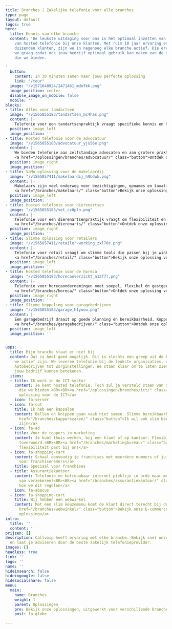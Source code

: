 ```yaml
---
title: Branches | Zakelijke telefonie voor alle branches
type: page
layout: default
logos: true
hero:
  title: Kennis van elke branche
  content: 'De leukste uitdaging voor ons is het optimaal inzetten van onze kennis
    van hosted telefonie bij onze klanten. Met ruim 10 jaar ervaring en inmiddels
    duizenden klanten, zijn we in nagenoeg elke branche actief. Die ervaring delen
    we graag zodat ook jouw bedrijf optimaal gebruik kan maken van de slimme communicatiemogelijkheden
    die we bieden.

'
  button:
    content: In 30 minuten samen naar jouw perfecte oplossing
    link: "/tour"
  image: "/v1571648924/2471461_mdufkk.png"
  image_position: center
  disable_image_on_mobile: false
  mobile: ''
blocks:
- title: Alles voor tandartsen
  image: "/v1565855183/tandartsen_mc4has.png"
  content: |-
    Telefonie voor een tandartsenpraktijk vraagt specifieke kennis en toepassingen om ervoor te zorgen dat alle aspecten van een praktijk optimaal bediend worden. Denk aan een geavanceerde wachtrij voor de drukke momenten, slimme op maat inrichtingen van spoeddiensten en handige koppelingen met alle veelvoorkomende <b>CRM systemen</b> voor tandartspraktijken (o.a. Bytegear, Exquise, Simplex, Oase Dental). Dit vind je allemaal bij ons en vele tandartsen gingen je voor.<BR><BR><a href="/branches/tandarts/" class="button">Bekijk onze oplossing voor tandartsen</a>
  position: image_left
  image_position: ''
- title: Hosted telefonie voor de advocatuur
  image: "/v1565855183/advocatuur_yju56e.png"
  content: |-
    We bieden telefonie aan zelfstandige advocaten en aan grotere praktijken met vaak meer dan 20 medewerkers. In elke situatie vormt een professionele bereikbaarheid vaak de basis. Daarnaast staan zaken als <b>veiligheid</b> en de mogelijkheid om <b>elektronisch faxen</b> te kunnen versturen/ontvangen hoog op de lijst met vereiste functionaliteiten. Onze hosted telefonieoplossing sluit hier naadloos op aan.<BR><BR>
    <a href="/oplossingen/branches/advocatuur/" class="button">Ontdek onze oplossing voor advocaten</a>
  position: image_right
  image_position: ''
- title: VaMo oplossing voor de makelaardij
  image: "/v1565857411/makelaardij_h9bdwk.png"
  content: |-
    Makelaars zijn veel onderweg voor bezichtigingen, opnames en taxaties. Dan is het een prettig idee als de spin in het web op kantoor snel kan schakelen met de makelaar. Hiervoor bieden we een slimme <b>vast mobiel integratie</b>. De smartphone wordt hiermee een volwaardig IP toestel waarmee kan worden doorverbonden en het vaste nummer kan worden meegezonden. Voor het kantoor bieden we <b>efficiënte koppelingen</b> met de software.<BR><BR>
    <a href="/branches/makelaars/" class="button">Bekijk onze oplossing voor makelaars</a>
  position: image_left
  image_position: ''
- title: Hosted telefonie voor dierenartsen
  image: "/v1565855183/vet_cz0pln.png"
  content: |-
    Telefonie voor een dierenartsenpraktijk vraagt om flexibiliteit en slimme functies. Denk aan wachtrijen die zorgen dat spoed altijd prioriteit krijgt, een speciaal spoednummer dat buiten openingstijden direct wordt doorgeschakeld en professionele meldteksten die cliënten geruststellen. Bovendien zijn er koppelingen mogelijk met praktijksoftware zoals IDEXX Animana, zodat alle informatie direct beschikbaar is. Zo blijft je praktijk altijd professioneel bereikbaar.<BR><BR>
    <a href="/branches/dierenarts/" class="button">Ontdek onze oplossing voor dierenartsen</a>
  position: image_right
  image_position: ''
- title: Slimme oplossing voor retailers
  image: "/v1565857411/retailer-working_zxl70c.png"
  content: |-
    Telefonie voor retail vraagt om slimme tools die passen bij je winkel en team. Denk aan instelbare openingstijden, professionele meldteksten, wachtrijen voor drukke momenten. Ook werken we met meerdere nummers per filiaal of afdeling, plus een handige CRM- of kassasysteemkoppeling zodat je direct alle klantinformatie ziet. Zo blijft je retailorganisatie altijd bereikbaar, georganiseerd en klantgericht.<BR><BR>
    <a href="/branches/retail/" class="button">Bekijk onze oplossing voor retailers</a>
  position: image_left
  image_position: ''
- title: Hosted telefonie voor de horeca
  image: "/v1565855183/horecaoverzicht_n12f7l.png"
  content: |-
    Telefonie voor horecaondernemingen moet soepel, flexibel én gastgericht zijn. Denk aan instelbare openingstijden, professionele meldteksten, wachtrijen voor drukke piekmomenten én één nummer dat je gebruik voor meerdere vestigingen of afdelingen. Combineer dat met koppelingen naar kassasystemen of reserverings-CRMs, en je bent altijd professioneel bereikbaar.<BR><BR>
    <a href="/branches/horeca/" class="button">Ontdek onze oplossing voor de horeca</a>
  position: image_right
  image_position: ''
- title: Slimme koppeling voor garagebedrijven
  image: "/v1565855183/garage_h1yoou.png"
  content: |-
    Een garagebedrijf draait op goede planning én bereikbaarheid. Koppel je telefonie aan je planningssysteem of CRM, zodat je direct ziet wie er belt en alle klant- en voertuiggegevens binnen handbereik hebt. Of je nu aan de balie staat of in de werkplaats werkt, met slimme functies als wachtrijbeheer, keuzemenu’s en mobiele apps blijft je communicatie soepel verlopen. Maak je telefonie slimmer en efficiënter.<BR><BR>
    <a href="/branches/garagebedrijven/" class="button">Ontdek onze oplossing voor de horeca</a>
  position: image_left
  image_position: ''


usps:
  title: Mijn branche staat er niet bij
  content: Dat is heel goed mogelijk. Dit is slechts een greep uit de branches waarin
    we actief zijn. We leveren telefonie bij de leukste organisaties, variërend van
    Autobedrijven tot Zorginstellingen. We staan klaar om te laten zien wat we voor
    jouw bedrijf kunnen betekenen.
  items:
  - title: Ik werk in de ICT-sector
    content: Je kent hosted telefonie. Toch zul je versteld staan van de mogelijkheden
      die we bieden.<BR><BR><a href="/oplossingen/branches/ict/" class="button">Onze
      oplossing voor de ICT</a>
    icon: fa-server
  - icon: fa-cut
    title: Ik heb een kapsalon
    content: Bellen en knippen gaan vaak niet samen. Slimme bereikbaarheid is de oplossing.<BR><BR><a
      href="/branches/kapperszaken/" class="button">Ik wil ook slim bereikbaar
      zijn</a>
  - icon: fa-ad
    title: Voor de toppers in marketing
    content: Je kunt thuis werken, bij een klant of op kantoor. Flexibiliteit is het
      toverwoord.<BR><BR><a href="/branches/marketingbureau/" class="button">Ja,
      flexibiliteit past bij ons</a>
  - icon: fa-shopping-cart
    content: Schaal eenvoudig je franchises met meerdere nummers of juist 1 hoofdnummer.<BR><BR><a href="/branches/franchise/" class="button">Oplossing
      voor franchisenemers</a>
    title: Speciaal voor franchises
  - title: Assurantiekantoor
    content: Telefonie en betrouwbaar internet piekfijn in orde maar meer verstand
      van verzekeren?<BR><BR><a href="/branches/assurantiekantoor/" class="button">Ontdek
      hoe we dit regelen</a>
    icon: fa-abacus
  - icon: fa-shopping-cart
    title: Wij hebben een webwinkel
    content: Met een slim keuzemenu komt de klant direct terecht bij de juiste persoon.<BR><BR><a
      href="/branches/webwinkel/" class="button">Bekijk onze E-commerce
      oplossing</a>
intro:
  title: ''
  content: ''
prijzen: []
description: Callvoip heeft ervaring met elke branche. Bekijk snel onze brancheoplossingen
  en laat je adviseren door de beste zakelijk telefonieprovider.
images: []
headless: true
link: ''
logo: ''
name: ''
hideinsearch: false
hideingoogle: false
hidesocialshare: false
menu:
  main:
    name: Branches
    weight: 1
    parent: Oplossingen
    pre: Bekijk onze oplossingen, uitgewerkt voor verschillende branches
    post: fa-globe

---
```

